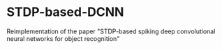 # STDP-based-DCNN
Reimplementation of the paper "STDP-based spiking deep convolutional neural networks for object recognition"
